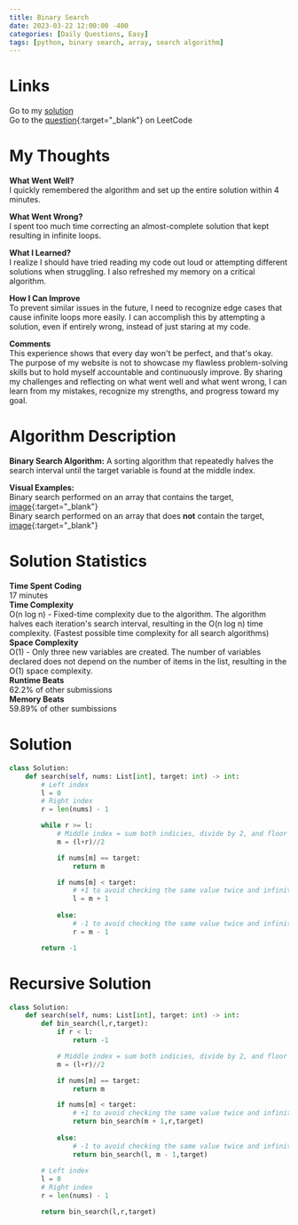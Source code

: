 ```yaml
---
title: Binary Search
date: 2023-03-22 12:00:00 -400
categories: [Daily Questions, Easy]
tags: [python, binary search, array, search algorithm]
---
```


# Links  

Go to my [solution](#solution)  
Go to the [question](https://leetcode.com/problems/binary-search/){:target="_blank"} on LeetCode  

# My Thoughts  

**What Went Well?**  
I quickly remembered the algorithm and set up the entire solution within 4 minutes.

**What Went Wrong?**  
I spent too much time correcting an almost-complete solution that kept resulting in infinite loops.

**What I Learned?**  
I realize I should have tried reading my code out loud or attempting different solutions when struggling.
I also refreshed my memory on a critical algorithm.

**How I Can Improve**  
To prevent similar issues in the future, I need to recognize edge cases that cause infinite loops more easily.
I can accomplish this by attempting a solution, even if entirely wrong, instead of just staring at my code. 

**Comments**  
This experience shows that every day won't be perfect, and that's okay.
The purpose of my website is not to showcase my flawless problem-solving skills but to hold myself accountable and continuously improve.
By sharing my challenges and reflecting on what went well and what went wrong, I can learn from my mistakes, recognize my strengths, and progress toward my goal.

# Algorithm Description

**Binary Search Algorithm:** A sorting algorithm that repeatedly halves the search interval until the target variable is found at the middle index.  

**Visual Examples:**  
Binary search performed on an array that contains the target, [image](https://ds1-iiith.vlabs.ac.in/exp/unsorted-arrays/binary-search/images/binary_search_stepwise.png){:target="_blank"}  
Binary search performed on an array that does **not** contain the target, [image](https://storage.googleapis.com/algodailyrandomassets/tutorials-optimized/binarySearch1.png){:target="_blank"}

# Solution Statistics  

**Time Spent Coding**  
17 minutes  
**Time Complexity**  
O(n log n) - Fixed-time complexity due to the algorithm. The algorithm halves each iteration's search interval, resulting in the O(n log n) time complexity. (Fastest possible time complexity for all search algorithms)  
**Space Complexity**  
O(1) - Only three new variables are created. The number of variables declared does not depend on the number of items in the list, resulting in the O(1) space complexity.  
**Runtime Beats**  
62.2% of other submissions  
**Memory Beats**  
59.89% of other sumbissions  

# Solution  

```python
class Solution:
    def search(self, nums: List[int], target: int) -> int:
        # Left index
        l = 0               
        # Right index
        r = len(nums) - 1   

        while r >= l:       
            # Middle index = sum both indicies, divide by 2, and floor the result
            m = (l+r)//2

            if nums[m] == target:
                return m

            if nums[m] < target:
                # +1 to avoid checking the same value twice and infinite looping
                l = m + 1   
            
            else:
                # -1 to avoid checking the same value twice and infinite looping
                r = m - 1   

        return -1
```

# Recursive Solution  

```python
class Solution:
    def search(self, nums: List[int], target: int) -> int:
        def bin_search(l,r,target):
            if r < l:
                return -1       

            # Middle index = sum both indicies, divide by 2, and floor the result
            m = (l+r)//2    

            if nums[m] == target:
                return m

            if nums[m] < target:
                # +1 to avoid checking the same value twice and infinite looping
                return bin_search(m + 1,r,target)   
            
            else:
                # -1 to avoid checking the same value twice and infinite looping
                return bin_search(l, m - 1,target)   
                
        # Left index
        l = 0        
        # Right index       
        r = len(nums) - 1   

        return bin_search(l,r,target)
```
